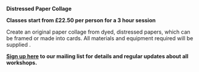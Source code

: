 **Distressed Paper Collage**

**Classes start from £22.50 per person for a 3 hour session**

Create an original paper collage from dyed, distressed papers, which can be framed or made into cards. All materials and equipment  required will be supplied .

**[Sign up here](/contact)  to our mailing list for details and regular updates about all workshops.**

